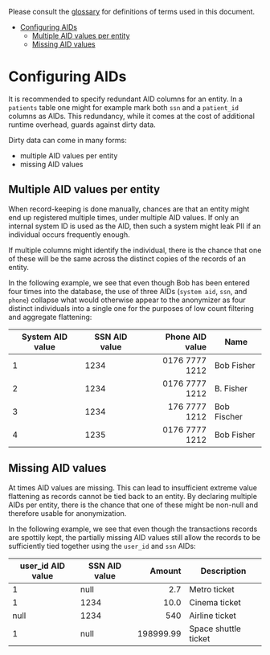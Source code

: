 Please consult the [glossary](glossary.md) for definitions of terms used in this document.

- [Configuring AIDs](#configuring-aids)
  - [Multiple AID values per entity](#multiple-aid-values-per-entity)
  - [Missing AID values](#missing-aid-values)

# Configuring AIDs

It is recommended to specify redundant AID columns for an entity.
In a `patients` table one might for example mark both `ssn` and a `patient_id` columns as AIDs.
This redundancy, while it comes at the cost of additional runtime overhead, guards against dirty data.

Dirty data can come in many forms:

- multiple AID values per entity
- missing AID values

## Multiple AID values per entity

When record-keeping is done manually, chances are that an entity might end up
registered multiple times, under multiple AID values. If only an internal system ID is
used as the AID, then such a system might leak PII if an individual occurs frequently
enough.

If multiple columns might identify the individual, there is the chance that
one of these will be the same across the distinct copies of the records of an entity.

In the following example, we see that even though Bob has been entered four times into the
database, the use of three AIDs (`system aid`, `ssn`, and `phone`) collapse what would otherwise
appear to the anonymizer as four distinct individuals into a single one for the purposes of
low count filtering and aggregate flattening:

| System AID value | SSN AID value | Phone AID value | Name        |
| ---------------- | ------------- | --------------: | ----------- |
| 1                | 1234          |  0176 7777 1212 | Bob Fisher  |
| 2                | 1234          |  0176 7777 1212 | B. Fisher   |
| 3                | 1234          |   176 7777 1212 | Bob Fischer |
| 4                | 1235          |  0176 7777 1212 | Bob Fisher  |


## Missing AID values

At times AID values are missing. This can lead to insufficient extreme value flattening as records
cannot be tied back to an entity. By declaring multiple AIDs per entity, there is the chance that one of
these might be non-null and therefore usable for anonymization.

In the following example, we see that even though the transactions records are spottily kept,
the partially missing AID values still allow the records to be sufficiently tied together
using the `user_id` and `ssn` AIDs:

| user_id AID value | SSN AID value |    Amount | Description          |
| ----------------- | ------------- | --------: | -------------------- |
| 1                 | null          |       2.7 | Metro ticket         |
| 1                 | 1234          |      10.0 | Cinema ticket        |
| null              | 1234          |       540 | Airline ticket       |
| 1                 | null          | 198999.99 | Space shuttle ticket |